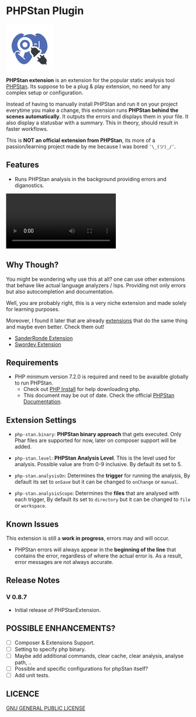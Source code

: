 # PHPStan Plugin
![LOGO](./assets/logo.png)

**PHPStan extension** is an extension for the popular static analysis tool [PHPStan](https://phpstan.org/). Its suppose to be a plug & play extension, no need for any complex setup or configuration.

Instead of having to manually install PHPStan and run it on your project everytime you make a change, this extension runs **PHPStan behind the scenes automatically**. 
It outputs the errors and displays them in your file. It also display a statusbar with a summary. This in theory, should result in faster workflows. 

This is **NOT an official extension from PHPStan**, its more of a passion/learning project made by me because I was bored `¯\_(ツ)_/¯`.

## Features

* Runs PHPStan analysis in the background providing errors and diganostics.

<video>
    <source src="./resources/images/screenshots.webm" type="video/webm">
</video>

## Why Though?

You might be wondering why use this at all? one can use other extensions that behave like actual language analyzers / lsps. Providing not only errors but also autocompletion and documentation. 

Well, you are probably right, this is a very niche extension and made solely for learning purposes.

Moreover, I found it later that are already [extensions](https://marketplace.visualstudio.com/search?term=phpstan&target=VSCode&category=All%20categories&sortBy=Relevance) that do the same thing and maybe even better. Check them out!
- [SanderRonde Extension](https://marketplace.visualstudio.com/items?itemName=SanderRonde.phpstan-vscode)
- [Swordev Extension](https://marketplace.visualstudio.com/items?itemName=swordev.phpstan) 

## Requirements

* PHP minimum version 7.2.0 is required and need to be avaialble globally to run PHPStan. 
    * Check out [PHP Install](https://www.php.net/manual/en/install.php) for help downloading php. 
    * This document may be out of date. Check the official [PHPStan Documentation](https://phpstan.org/user-guide/getting-started).


## Extension Settings

* `php-stan.binary`: **PHPStan binary approach** that gets executed. Only Phar files are supported for now, later on composer support will be added.

* `php-stan.level`: **PHPStan Analysis Level**. This is the level used for analysis. Possible value are from 0-9 inclusive. By default its set to 5.

* `php-stan.analysisOn`: Determines the **trigger** for running the analysis, By default its set to `onSave` but it can be changed to `onChange` or `manual`.

* `php-stan.analysisScope`: Determines the **files** that are analysed with each trigger, By default its set to `directory` but it can be changed to `file` or `workspace`.

## Known Issues

This extension is still a **work in progress**, errors may and will occur.
* PHPStan errors will always appear in the **beginning of the line** that contains the error, regardless of where the actual error is. As a result, error messages are not always accurate.

## Release Notes


### V 0.8.7

* Initial release of PHPStanExtension.

## POSSIBLE ENHANCEMENTS?

- [ ] Composer & Extensions Support.
- [ ] Setting to specify php binary.
- [ ] Maybe add additional commands, clear cache, clear analysis, analyse path, ..
- [ ] Possible and specific configurations for phpStan itself?
- [ ] Add unit tests.

## LICENCE

[GNU GENERAL PUBLIC LICENSE](LICENSE)